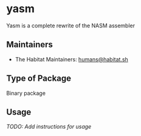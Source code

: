 # yasm

Yasm is a complete rewrite of the NASM assembler

## Maintainers

* The Habitat Maintainers: <humans@habitat.sh>

## Type of Package

Binary package

## Usage

*TODO: Add instructions for usage*

